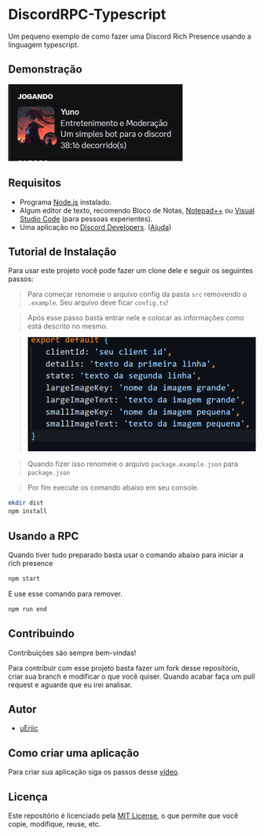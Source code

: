
# DiscordRPC-Typescript

Um pequeno exemplo de como fazer uma Discord Rich Presence usando a linguagem typescript.


## Demonstração

![Imagem de Demonstação](images/demonstacao.png)


## Requisitos

* Programa [Node.js](https://nodejs.org/) instalado.
* Algum editor de texto, recomendo Bloco de Notas, [Notepad++](https://notepad-plus-plus.org/downloads/v8.5.2/) ou [Visual Studio Code](https://code.visualstudio.com) (para pessoas experientes).
* Uma aplicação no [Discord Developers](https://discord.com/developers/applications). ([Ajuda](#como-criar-uma-aplicação))


## Tutorial de Instalação
Para usar este projeto você pode fazer um clone dele e seguir os seguintes passos:

> Para começar renomeie o arquivo config da pasta `src` removendo o `.example`. Seu arquivo deve ficar `config.ts`!

> Após esse passo basta entrar nele e colocar as informações como está descrito no mesmo. 

> ![Arquivo de Configuração](images/config.png)

> Quando fizer isso renomeie o arquivo `package.example.json` para `package.json`

> Por fim execute os comando abaixo em seu console.
```bash
mkdir dist
npm install
```


## Usando a RPC

Quando tiver tudo preparado basta usar o comando abaixo para iniciar a rich presence
```bash
npm start
```
E use esse comando para remover.
```bash
npm run end
```


## Contribuindo

Contribuições são sempre bem-vindas!

Para contribuir com esse projeto basta fazer um fork desse repositório, criar sua branch e modificar o que você quiser. Quando acabar faça um pull request e aguarde que eu irei analisar.


## Autor

- [uEriic](https://www.github.com/uEriic)


## Como criar uma aplicação

Para criar sua aplicação siga os passos desse [vídeo](https://youtu.be/oaOCt5ZuW5U).


## Licença

Este repositório é licenciado pela [MIT License](https://choosealicense.com/licenses/mit/), o que permite que você copie, modifique, reuse, etc.

